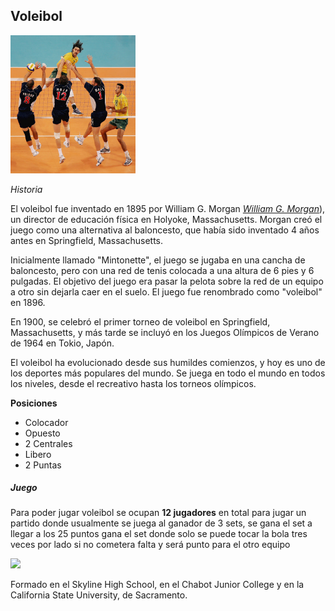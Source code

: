 ## Voleibol
<img src="Voleibol.jpg" width="200">

*Historia*

El voleibol fue inventado en 1895 por William G. Morgan [*William G. Morgan*](https://es.wikipedia.org/wiki/William_George_Morgan)), un director de educación física en Holyoke, Massachusetts. Morgan creó el juego como una alternativa al baloncesto, que había sido inventado 4 años antes en Springfield, Massachusetts.

Inicialmente llamado "Mintonette", el juego se jugaba en una cancha de baloncesto, pero con una red de tenis colocada a una altura de 6 pies y 6 pulgadas. El objetivo del juego era pasar la pelota sobre la red de un equipo a otro sin dejarla caer en el suelo. El juego fue renombrado como "voleibol" en 1896.

En 1900, se celebró el primer torneo de voleibol en Springfield, Massachusetts, y más tarde se incluyó en los Juegos Olímpicos de Verano de 1964 en Tokio, Japón.

El voleibol ha evolucionado desde sus humildes comienzos, y hoy es uno de los deportes más populares del mundo. Se juega en todo el mundo en todos los niveles, desde el recreativo hasta los torneos olímpicos.


**Posiciones**
- Colocador
- Opuesto
- 2 Centrales
- Libero
- 2 Puntas 

##### **Juego**

Para poder jugar voleibol se ocupan **12 jugadores** en total para jugar un partido donde usualmente se juega al ganador de 3 sets, se gana el set a llegar a los 25 puntos gana el set donde solo se puede tocar la bola tres veces por lado si no cometera falta y será punto para el otro equipo

<img src="https://www.portalisimo.com/wp-content/uploads/2017/11/Voleibol-e1512054615116-scaled.jpg" width="300">

Formado en el Skyline High School, en el Chabot Junior College y en la California State University, de Sacramento.

